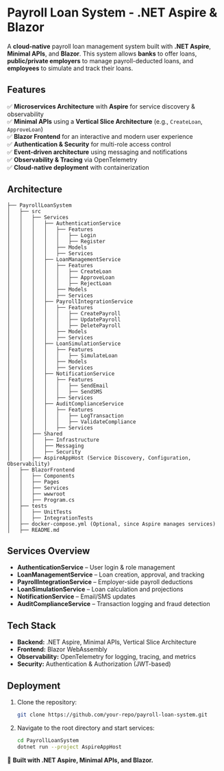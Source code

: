 ﻿# Payroll Loan System - .NET Aspire & Blazor

A **cloud-native** payroll loan management system built with **.NET Aspire**, **Minimal APIs**, and **Blazor**. This system allows **banks** to offer loans, **public/private employers** to manage payroll-deducted loans, and **employees** to simulate and track their loans.

## Features
✅ **Microservices Architecture** with **Aspire** for service discovery & observability  
✅ **Minimal APIs** using a **Vertical Slice Architecture** (e.g., `CreateLoan`, `ApproveLoan`)  
✅ **Blazor Frontend** for an interactive and modern user experience  
✅ **Authentication & Security** for multi-role access control  
✅ **Event-driven architecture** using messaging and notifications  
✅ **Observability & Tracing** via OpenTelemetry  
✅ **Cloud-native deployment** with containerization  

## Architecture
```
├── PayrollLoanSystem
│   ├── src
│   │   ├── Services
│   │   │   ├── AuthenticationService
│   │   │   │   ├── Features
│   │   │   │   │   ├── Login
│   │   │   │   │   ├── Register
│   │   │   │   ├── Models
│   │   │   │   ├── Services
│   │   │   ├── LoanManagementService
│   │   │   │   ├── Features
│   │   │   │   │   ├── CreateLoan
│   │   │   │   │   ├── ApproveLoan
│   │   │   │   │   ├── RejectLoan
│   │   │   │   ├── Models
│   │   │   │   ├── Services
│   │   │   ├── PayrollIntegrationService
│   │   │   │   ├── Features
│   │   │   │   │   ├── CreatePayroll
│   │   │   │   │   ├── UpdatePayroll
│   │   │   │   │   ├── DeletePayroll
│   │   │   │   ├── Models
│   │   │   │   ├── Services
│   │   │   ├── LoanSimulationService
│   │   │   │   ├── Features
│   │   │   │   │   ├── SimulateLoan
│   │   │   │   ├── Models
│   │   │   │   ├── Services
│   │   │   ├── NotificationService
│   │   │   │   ├── Features
│   │   │   │   │   ├── SendEmail
│   │   │   │   │   ├── SendSMS
│   │   │   │   ├── Services
│   │   │   ├── AuditComplianceService
│   │   │   │   ├── Features
│   │   │   │   │   ├── LogTransaction
│   │   │   │   │   ├── ValidateCompliance
│   │   │   │   ├── Services
│   │   ├── Shared
│   │   │   ├── Infrastructure
│   │   │   ├── Messaging
│   │   │   ├── Security
│   │   ├── AspireAppHost (Service Discovery, Configuration, Observability)
│   ├── BlazorFrontend
│   │   ├── Components
│   │   ├── Pages
│   │   ├── Services
│   │   ├── wwwroot
│   │   ├── Program.cs
│   ├── tests
│   │   ├── UnitTests
│   │   ├── IntegrationTests
│   ├── docker-compose.yml (Optional, since Aspire manages services)
│   ├── README.md
```

## Services Overview
- **AuthenticationService** – User login & role management  
- **LoanManagementService** – Loan creation, approval, and tracking  
- **PayrollIntegrationService** – Employer-side payroll deductions  
- **LoanSimulationService** – Loan calculation and projections  
- **NotificationService** – Email/SMS updates  
- **AuditComplianceService** – Transaction logging and fraud detection  

## Tech Stack
- **Backend:** .NET Aspire, Minimal APIs, Vertical Slice Architecture  
- **Frontend:** Blazor WebAssembly  
- **Observability:** OpenTelemetry for logging, tracing, and metrics  
- **Security:** Authentication & Authorization (JWT-based)  

## Deployment
1. Clone the repository:  
   ```sh
   git clone https://github.com/your-repo/payroll-loan-system.git
   ```
2. Navigate to the root directory and start services:  
   ```sh
   cd PayrollLoanSystem
   dotnet run --project AspireAppHost
   ```

🚀 **Built with .NET Aspire, Minimal APIs, and Blazor.**